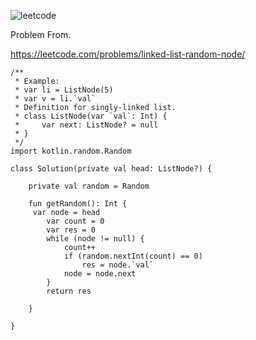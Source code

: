 ![leetcode](https://user-images.githubusercontent.com/77060863/224335723-6fcd94ac-f5f3-43b2-9831-db3a88ae8596.png)

Problem From.

https://leetcode.com/problems/linked-list-random-node/

```
/**
 * Example:
 * var li = ListNode(5)
 * var v = li.`val`
 * Definition for singly-linked list.
 * class ListNode(var `val`: Int) {
 *     var next: ListNode? = null
 * }
 */
import kotlin.random.Random

class Solution(private val head: ListNode?) {

    private val random = Random
     
    fun getRandom(): Int {
     var node = head   
        var count = 0
        var res = 0
        while (node != null) {
            count++
            if (random.nextInt(count) == 0)
                res = node.`val`
            node = node.next
        }
        return res
            
    }

}
```
